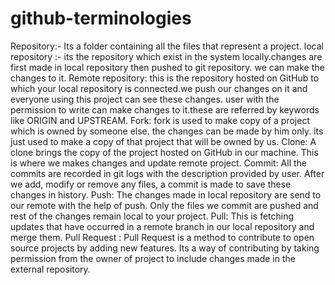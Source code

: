 # github-terminologies

Repository:- Its a folder containing all the files that represent a project.
local repository :- its the repository which exist in the system locally.changes are first made in local repository then pushed to git repository. we can make the changes to it.
Remote repository: this is the repository hosted on GitHub to which your local repository is connected.we push our changes on it and everyone using this project can see these changes. user with the permission to write can make changes to it.these are referred by keywords like ORIGIN and UPSTREAM.
Fork: fork is used to make copy of a project which is owned by someone else. the changes can be made by him only. its just used to make a copy of that project that will be owned by us.
Clone: A clone brings the copy of the project hosted on GitHub in our machine. This is where we makes changes and update remote project.
Commit: All the commits are recorded in git logs with the description provided by user. After we add, modify or remove any files, a commit is made to save these changes in history.
Push: The changes made in local repository are send to our remote with the help of push. Only the files we commit are pushed and rest of the changes remain local to your project.
Pull: This is fetching updates that have occurred in a remote branch in our local repository and merge them.
Pull Request : Pull Request is a method to contribute to open source projects by adding new features. Its a way of contributing by taking permission from the owner of project to include changes made in the external repository.
